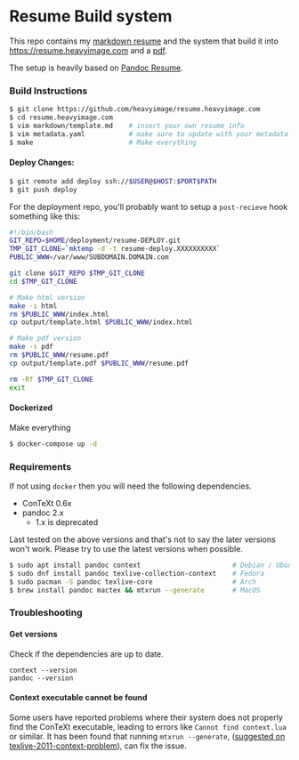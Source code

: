Resume Build system
===================

This repo contains my [markdown resume](https://github.com/heavyimage/resume.heavyimage.com/blob/master/markdown/template.md) and the system that build it into <https://resume.heavyimage.com> and a [pdf](https://resume.heavyimage.com/resume.pdf).

The setup is heavily based on [Pandoc Resume](https://github.com/mszep/pandoc_resume).

### Build Instructions

```bash
$ git clone https://github.com/heavyimage/resume.heavyimage.com
$ cd resume.heavyimage.com
$ vim markdown/template.md    # insert your own resume info
$ vim metadata.yaml           # make sure to update with your metadata!
$ make                        # Make everything
```

#### Deploy Changes:

```bash
$ git remote add deploy ssh://$USER@$HOST:$PORT$PATH
$ git push deploy
```

For the deployment repo, you'll probably want to setup a `post-recieve` hook something like this:

```bash
#!/bin/bash
GIT_REPO=$HOME/deployment/resume-DEPLOY.git
TMP_GIT_CLONE=`mktemp -d -t resume-deploy.XXXXXXXXXX`
PUBLIC_WWW=/var/www/SUBDOMAIN.DOMAIN.com

git clone $GIT_REPO $TMP_GIT_CLONE
cd $TMP_GIT_CLONE

# Make html version
make -s html
rm $PUBLIC_WWW/index.html
cp output/template.html $PUBLIC_WWW/index.html

# Make pdf version
make -s pdf
rm $PUBLIC_WWW/resume.pdf
cp output/template.pdf $PUBLIC_WWW/resume.pdf

rm -Rf $TMP_GIT_CLONE
exit
```

#### Dockerized

Make everything

```bash
$ docker-compose up -d
```

### Requirements

If not using `docker` then you will need the following dependencies.

* ConTeXt 0.6x
* pandoc 2.x
    * 1.x is deprecated

Last tested on the above versions and that's not to say the later versions won't work. Please try to use the latest versions when possible.

```bash
$ sudo apt install pandoc context                       # Debian / Ubuntu
$ sudo dnf install pandoc texlive-collection-context    # Fedora
$ sudo pacman -S pandoc texlive-core                    # Arch
$ brew install pandoc mactex && mtxrun --generate       # MacOS
```

### Troubleshooting

#### Get versions

Check if the dependencies are up to date.

```
context --version
pandoc --version
```

#### Context executable cannot be found
Some users have reported problems where their system does not properly find the ConTeXt
executable, leading to errors like `Cannot find context.lua` or similar. It has been found
that running `mtxrun --generate`, ([suggested on texlive-2011-context-problem](
https://tex.stackexchange.com/questions/53892/texlive-2011-context-problem)), can fix the
issue.
